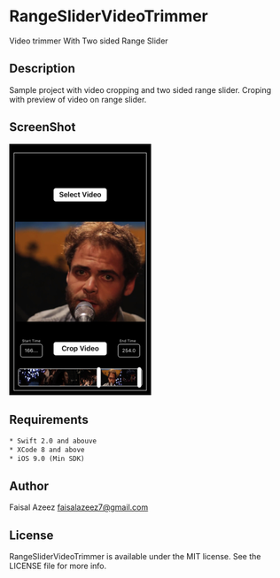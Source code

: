 # RangeSliderVideoTrimmer

Video trimmer With Two sided Range Slider

## Description

Sample project with video cropping and two sided range slider.
Croping with preview of video on range slider.

## ScreenShot

![Alt text](/simulator-screen-shot-07-feb-2.jpg?raw=true "Optional Title")

## Requirements

```
* Swift 2.0 and abouve
* XCode 8 and above
* iOS 9.0 (Min SDK)
```
## Author

Faisal Azeez
<faisalazeez7@gmail.com>


## License

RangeSliderVideoTrimmer is available under the MIT license. See the LICENSE file for more info.
